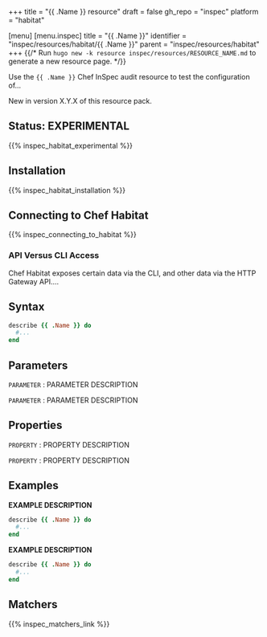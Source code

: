 +++
title = "{{ .Name }} resource"
draft = false
gh_repo = "inspec"
platform = "habitat"

[menu]
  [menu.inspec]
    title = "{{ .Name }}"
    identifier = "inspec/resources/habitat/{{ .Name }}"
    parent = "inspec/resources/habitat"
+++
{{/* Run `hugo new -k resource inspec/resources/RESOURCE_NAME.md` to generate a new resource page. */}}

Use the `{{ .Name }}` Chef InSpec audit resource to test the configuration of...

New in version X.Y.X of this resource pack.

## Status: EXPERIMENTAL

{{% inspec_habitat_experimental %}}

## Installation

{{% inspec_habitat_installation %}}

## Connecting to Chef Habitat

{{% inspec_connecting_to_habitat %}}

### API Versus CLI Access

Chef Habitat exposes certain data via the CLI, and other data via the HTTP Gateway API....

## Syntax

```ruby
describe {{ .Name }} do
  #...
end
```

## Parameters

`PARAMETER`
: PARAMETER DESCRIPTION

`PARAMETER`
: PARAMETER DESCRIPTION

## Properties

`PROPERTY`
: PROPERTY DESCRIPTION

`PROPERTY`
: PROPERTY DESCRIPTION

## Examples

**EXAMPLE DESCRIPTION**

```ruby
describe {{ .Name }} do
  #...
end
```

**EXAMPLE DESCRIPTION**

```ruby
describe {{ .Name }} do
  #...
end
```

## Matchers

{{% inspec_matchers_link %}}
